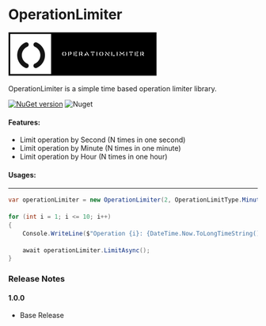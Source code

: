 #   **OperationLimiter**

![alt tag](/img/operationlimiter.png)  

OperationLimiter is a simple time based operation limiter library.

[![NuGet version](https://badge.fury.io/nu/OperationLimiter.svg)](https://badge.fury.io/nu/OperationLimiter)  ![Nuget](https://img.shields.io/nuget/dt/OperationLimiter)

#### Features:
- Limit operation by Second (N times in one second)
- Limit operation by Minute (N times in one minute)
- Limit operation by Hour (N times in one hour)

#### Usages:
----- 
 
```cs
var operationLimiter = new OperationLimiter(2, OperationLimitType.Minute);

for (int i = 1; i <= 10; i++)
{
    Console.WriteLine($"Operation {i}: {DateTime.Now.ToLongTimeString()}");

    await operationLimiter.LimitAsync();
}
```
### Release Notes

#### 1.0.0
* Base Release
